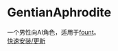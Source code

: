 # GentianAphrodite

一个男性向AI角色，适用于[fount](https://github.com/steve02081504/fount)。  
[快速安装/更新](https://steve02081504.github.io/fount/protocol?url=fount://runshell/install/install;https://github.com/steve02081504/GentianAphrodite/releases/latest/download/GentianAphrodite.zip)
